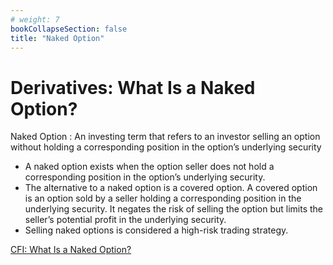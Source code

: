 ```yaml
---
# weight: 7
bookCollapseSection: false
title: "Naked Option"
---
```


# Derivatives: What Is a Naked Option?

Naked Option
: An investing term that refers to an investor selling an option without holding a corresponding position in the option’s underlying security

- A naked option exists when the option seller does not hold a corresponding position in the option’s underlying security.
- The alternative to a naked option is a covered option. A covered option is an option sold by a seller holding a corresponding position in the underlying security. It negates the risk of selling the option but limits the seller’s potential profit in the underlying security.
- Selling naked options is considered a high-risk trading strategy.


[CFI: What Is a Naked Option?](https://corporatefinanceinstitute.com/resources/derivatives/naked-option/)
